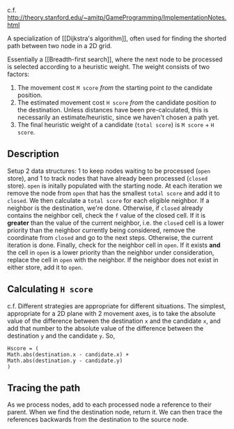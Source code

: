 c.f. http://theory.stanford.edu/~amitp/GameProgramming/ImplementationNotes.html

A specialization of [[Dijkstra's algorithm]], often used for finding the shorted path between two node in a 2D grid.

Essentially a [[Breadth-first search]], where the next node to be processed is selected according to a heuristic weight.  The weight consists of two factors:
1. The movement cost `M score` *from* the starting point *to* the candidate position.
2. The estimated movement cost `H score` *from* the candidate position *to* the destination.  Unless distances have been pre-calculated, this is necessarily an estimate/heuristic, since we haven't chosen a path yet.
3. The final heuristic weight of a candidate (`total score`) is `M score` + `H score`.

## Description
Setup 2 data structures: 1 to keep nodes waiting to be processed (`open` store), and 1 to track nodes that have already been processed (`closed` store).  `open` is initally populated with the starting node.  At each iteration we remove the node from `open` that has the smallest `total score` and add it to `closed`.  We then calculate a `total score` for each eligible neighbor.  If a neighbor is the destination, we're done.  Otherwise, if `closed` already contains the neighbor cell, check the `f` value of the closed cell.  If it is **greater** than the value of the current neighbor, i.e. the `close`d cell is a lower priority than the neighbor currently being considered, remove the coordinate from `closed` and go to the next steps.  Otherwise, the current iteration is done.  Finally, check for the neighbor cell in `open`.  If it exists **and** the cell in `open` is a lower priority than the neighbor under consideration, replace the cell in `open` with the neighbor.  If the neighbor does not exist in either store, add it to `open`.

## Calculating `H score`
c.f. 
Different strategies are appropriate for different situations.  The simplest, appropriate for a 2D plane with 2 movement axes, is to take the absolute value of the difference between the destination `x` and the candidate `x`, and add that number to the absolute value of the difference between the destination `y` and the candidate `y`.  So,
```Math
Hscore = (
Math.abs(destination.x - candidate.x) +
Math.abs(destination.y - candidate.y)
)
```

## Tracing the path
As we process nodes, add to each processed node a reference to their parent.  When we find the destination node, return it.  We can then trace the references backwards from the destination to the source node.
